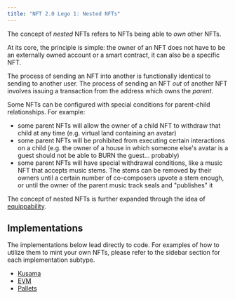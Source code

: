 ```yaml
---
title: "NFT 2.0 Lego 1: Nested NFTs"
---
```


The concept of _nested_ NFTs refers to NFTs being able to _own_ other NFTs.

At its core, the principle is simple: the owner of an NFT does not have to be an externally owned
account or a smart contract, it can also be a specific NFT.

The process of sending an NFT into another is functionally identical to sending to another user. The
process of sending an NFT _out_ of another NFT involves issuing a transaction from the address which
owns the _parent_.

Some NFTs can be configured with special conditions for parent-child relationships. For example:

- some parent NFTs will allow the owner of a child NFT to withdraw that child at any time (e.g.
  virtual land containing an avatar)
- some parent NFTs will be prohibited from executing certain interactions on a child (e.g. the owner
  of a house in which someone else's avatar is a guest should not be able to BURN the guest...
  probably)
- some parent NFTs will have special withdrawal conditions, like a music NFT that accepts music
  stems. The stems can be removed by their owners until a certain number of co-composers upvote a
  stem enough, or until the owner of the parent music track seals and "publishes" it

The concept of nested NFTs is further expanded through the idea of
[equippability](lego2.5-equippable).

## Implementations

The implementations below lead directly to code. For examples of how to utilize them to mint your own NFTs, please refer to the sidebar section for each implementation subtype.

- [Kusama](https://github.com/rmrk-team/rmrk-spec/blob/master/standards/rmrk2.0.0/entities/nft.md#children)
- [EVM](https://github.com/rmrk-team/evm/blob/master/contracts/RMRK/RMRKNestable.sol)
- [Pallets](https://github.com/rmrk-team/rmrk-substrate/blob/main/pallets/rmrk-core/src/lib.rs)